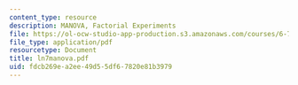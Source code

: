 ```yaml
---
content_type: resource
description: MANOVA, Factorial Experiments
file: https://ol-ocw-studio-app-production.s3.amazonaws.com/courses/6-780-semiconductor-manufacturing-spring-2003/fdcb269ea2ee49d55df67820e81b3979_ln7manova.pdf
file_type: application/pdf
resourcetype: Document
title: ln7manova.pdf
uid: fdcb269e-a2ee-49d5-5df6-7820e81b3979
---
```


